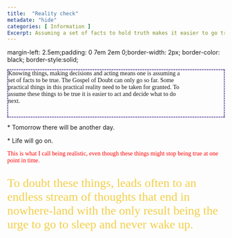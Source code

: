 ```yaml
---
title:  "Reality check"
metadate: "hide"
categories: [ Information ]
Excerpt: Assuming a set of facts to hold truth makes it easier to go trough daily life.
---
```


margin-left: 2.5em;padding: 0 7em 2em 0;border-width: 2px; border-color: black; border-style:solid;

<p style="padding: 0 7em 2em 0; border-width: 2px; border-color: #2b0a78; border-style: dotted; color: 'purple'; font-family: 'Consolas';"> Knowing things, making decisions and acting means one is assuming a set of facts to be true.  The Gospel of Doubt can only go so far. Some practical things in this practical reality need to be taken for granted. To assume these things to be true it is easier to act and decide what to do next.</p>

<p class="text-info">* Tomorrow there will be another day. </p>

<p class="lead">* Life will go on.</p>

<p style="color: red; font-family: 'Calibri';"> This is what I call being realistic, even though these things might stop being true at one point in time. </p>

<p style="color: #f2cf4a; font-family: 'Consolas'; font-size: 2em;">To doubt these things, leads often to an endless stream of thoughts that end in <abbr>nowhere-land</abbr> with the only result being the urge to go to sleep and never wake up. </p>
